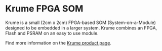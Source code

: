 # Krume FPGA SOM

Krume is a small (2cm x 2cm) FPGA-based SOM (System-on-a-Module) designed to be embedded in a larger system. Krume combines an FPGA, Flash and PSRAM on an easy to use module.

Find more information on the [Krume product page](https://machdyne.com/product/krume-fpga-som/).
